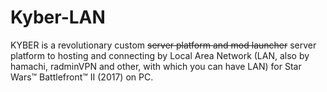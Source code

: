 # Kyber-LAN
KYBER is a revolutionary custom ~~server platform and mod launcher~~ server platform to hosting and connecting by Local Area Network (LAN, also by hamachi, radminVPN and other, with which you can have LAN) for Star Wars™ Battlefront™ II (2017) on PC.
